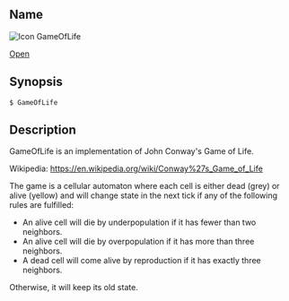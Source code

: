 ## Name

![Icon](/res/icons/16x16/app-gameoflife.png) GameOfLife

[Open](file:///bin/GameOfLife)

## Synopsis

```**sh
$ GameOfLife
```

## Description

GameOfLife is an implementation of John Conway's Game of Life.

Wikipedia: https://en.wikipedia.org/wiki/Conway%27s_Game_of_Life

The game is a cellular automaton where each cell is either dead (grey) or alive (yellow) and will change state in the next tick if any of the following rules are fulfilled:

* An alive cell will die by underpopulation if it has fewer than two neighbors.
* An alive cell will die by overpopulation if it has more than three neighbors.
* A dead cell will come alive by reproduction if it has exactly three neighbors.

Otherwise, it will keep its old state.
